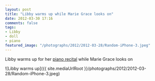 ```yaml
---
layout: post
title: "Libby warms up while Marie Grace looks on"
date: 2012-03-30 17:16
comments: false
tags: 
- Libby
- doll
- piano
featured_image: "/photographs/2012/2012-03-28/Random-iPhone-3.jpeg"
---
```

Libby warms up for her [piano recital](/blog/2012/03/31/march-18-recital/) while Marie Grace looks on



![Libby warms up]({{ site.mediaUrlRoot }}/photographs/2012/2012-03-28/Random-iPhone-3.jpeg)
  
